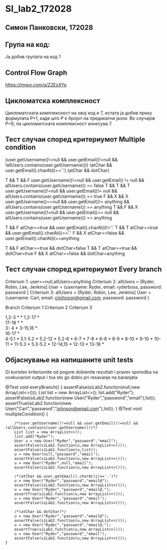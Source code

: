 # SI_lab2_172028

## Симон Панковски, 172028

## Група на код:
Ја добив групата на код 1

## Control Flow Graph

https://imgur.com/a/Z2Ez4Yp

## Цикломатска комплексност
Цикломатската комплексност на овој код е 7, истата ја добив преку формулата P+1, каде што P е бројот на предикатни јазли. Во случајoв P=6, па цикломатската комплексност изнесува 7.


## Тест случаи според критериумот Multiple condition

(user.getUsername()!=null && user.getEmail()!=null && !allUsers.contains(user.getUsername()))
(atChar && user.getEmail().charAt(i)=='.')
(atChar && dotChar)

T && T && F 	user.getUsername()!=null && user.getEmail() != null && allUsers.contains(user.getUsername()) == false
T && T && T 	user.getUsername()!=null && user.getEmail()!= null && allUsers.contains(user.getUsername()) == true
F && X && X 	user.getUsername()==null && user.getEmail()!= anything && allUsers.contains(user.getUsername()) == anything
T && F && X 	user.getUsername()!=null && user.getEmail()== null && allUsers.contains(user.getUsername()) == anything


T && F			atChar==true && user.getEmail().charAt(i)!='.'
T && T			atChar==true && user.getEmail().charAt(i)=='.'
F && X			atChar==false && user.getEmail().charAt(i)==anything

T && F			atChar==true && dotChar=false
T && T			atChar==true && dotChar=true
F && X			atChar==false && dotChar=anything



## Тест случаи според критериумот Every branch

Criterium 1: user==null,allUsers=anything
Criterium 2: allUsers = [Ryder, Robin, Lee, Jenkins]  User = {username: Ryder, email: ryderboss, password: password }
Criterium 3: allUsers = [Ryder, Robin, Lee, Jenkins]  User = {username: Carl, email: cjjohnson@gmail.com, password: password }




Branch			Criterium 1		Criterium 2		Criterium 3

1,2-3							*				*
1,2-17			*								
17-18			*				*				
3- 4											*
3-15,16							*				
16-17							*				
4-5.1											*
5.1-5.2											*
5.2-12											*
5.2-6											*
6-7 											*
7-8 											*
6-8 											*
8-9 											*
8-10 											*
9-10											*
10-11 											*
11-5.3 											*
5.3-5.2 										*
12-14,15 										*
12-13 											*
13-18 											*





## Објаснување на напишаните unit tests
 Gi koristev kriteriumite od pogore dobienite rezultati i pravev sporedba na ocekuvaniot output i toa sto go dobiv pri resavanje na baranjata

  @Test
    void everyBranch() {
        assertFalse(siLab2.function(null,new ArrayList<>()));
        List list = new ArrayList<>();
        list.add("Ryder");
        assertFalse(siLab2.function(new User("Ryder","password","email"),list));
        assertTrue(siLab2.function(new User("Carl","password","johnson@email.com"),list));
    }
    @Test
    void multipleCondition() {

        /*(user.getUsername()!=null && user.getEmail()!=null && !allUsers.contains(user.getUsername()))*/
        List list = new ArrayList<>();
        list.add("Ryder");
        User u = new User("Ryder","password","email");
        assertFalse(siLab2.function(u,new ArrayList<>()));
        assertFalse(siLab2.function(u,list));
        u = new User(null,"password","email");
        assertFalse(siLab2.function(u,new ArrayList<>()));
        u = new User("Ryder",null,"email");
        assertFalse(siLab2.function(u,new ArrayList<>()));

        /*(atChar && user.getEmail().charAt(i)=='.')*/
        u = new User("Ryder","password","email@");
        assertFalse(siLab2.function(u,new ArrayList<>()));
        u = new User("Ryder","password","email@.");
        assertTrue(siLab2.function(u,new ArrayList<>()));
        u = new User("Ryder","password","email");
        assertFalse(siLab2.function(u,new ArrayList<>()));

        /*(atChar && dotChar)*/
        u = new User("Ryder","password","email@");
        assertFalse(siLab2.function(u,new ArrayList<>()));
        u = new User("Ryder","password","email@.");
        assertTrue(siLab2.function(u,new ArrayList<>()));
        u = new User("Ryder","password","email");
        assertFalse(siLab2.function(u,new ArrayList<>()));
    } 